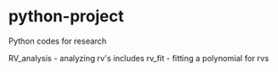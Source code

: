# python-project
Python codes for research

RV_analysis - analyzing rv's
  includes rv_fit - fitting a polynomial for rvs
